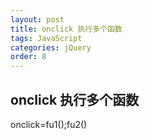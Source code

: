 ```yaml
---
layout: post
title: onclick 执行多个函数 
tags: JavaScript
categories: jQuery
order: 8
---
```



## onclick 执行多个函数
onclick=fu1();fu2()
































